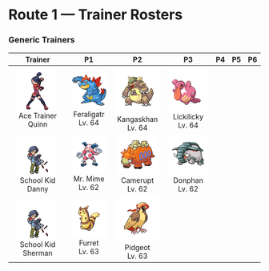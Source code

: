 # Route 1 — Trainer Rosters

### Generic Trainers

| Trainer | P1 | P2 | P3 | P4 | P5 | P6 |
|:-------:|:--:|:--:|:--:|:--:|:--:|:--:|
| ![Ace Trainer Quinn](../../assets/trainers/ace_trainer.png "Ace Trainer Quinn")<br>Ace Trainer Quinn | ![Feraligatr](../../assets/sprites/feraligatr/front.gif "When it bites with its massive and powerful jaws, it shakes its head and savagely tears its victim up.")<br>Feraligatr<br>Lv. 64 | ![Kangaskhan](../../assets/sprites/kangaskhan/front.gif "If it is safe, the young gets out of the belly pouch to play. The adult keeps a close eye on the youngster.")<br>Kangaskhan<br>Lv. 64 | ![Lickilicky](../../assets/sprites/lickilicky/front.gif "Its saliva can decompose anything. It wraps its long tongue around things to coat them with its sticky saliva.")<br>Lickilicky<br>Lv. 64 |
| ![School Kid Danny](../../assets/trainers/school_kid.png "School Kid Danny")<br>School Kid Danny | ![Mr. Mime](../../assets/sprites/mr-mime/front.gif "A skilled mime from birth, it gains the ability to create invisible objects as it matures.")<br>Mr. Mime<br>Lv. 62 | ![Camerupt](../../assets/sprites/camerupt/front.gif "It lives in the crater of a volcano. It is well known that the humps on its back erupt every 10 years.")<br>Camerupt<br>Lv. 62 | ![Donphan](../../assets/sprites/donphan/front.gif "It has sharp, hard tusks and a rugged hide. Its tackle is strong enough to knock down a house.")<br>Donphan<br>Lv. 62 |
| ![School Kid Sherman](../../assets/trainers/school_kid.png "School Kid Sherman")<br>School Kid Sherman | ![Furret](../../assets/sprites/furret/front.gif "It makes a nest to suit its long and skinny body. The nest is impossible for other Pokémon to enter.")<br>Furret<br>Lv. 63 | ![Pidgeot](../../assets/sprites/pidgeot/front.gif "Its well-developed chest muscles make it strong enough to whip up a gusty windstorm with just a few flaps.")<br>Pidgeot<br>Lv. 63 |

